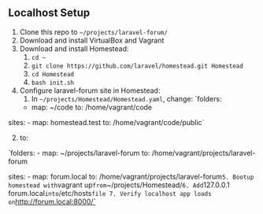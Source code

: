## Localhost Setup

1. Clone this repo to `~/projects/laravel-forum/`
2. Download and install VirtualBox and Vagrant
3. Download and install Homestead:
   1. `cd ~`
   2. `git clone https://github.com/laravel/homestead.git Homestead`
   3. `cd Homestead`
   4. `bash init.sh`
4. Configure laravel-forum site in Homestead:
   1. In `~/projects/Homestead/Homestead.yaml`, change:
`folders:
    - map: ~/code
      to: /home/vagrant/code

sites:
    - map: homestead.test
      to: /home/vagrant/code/public`

   2. to: 

`folders:
    - map: ~/projects/laravel-forum
      to: /home/vagrant/projects/laravel-forum

sites:
    - map: forum.local
      to: /home/vagrant/projects/laravel-forum`
5. Bootup homestead with `vagrant up` from `~/projects/Homestead/`
6. Add `127.0.0.1 forum.local` into `/etc/hosts` file
7. Verify localhost app loads on `http://forum.local:8000/`
